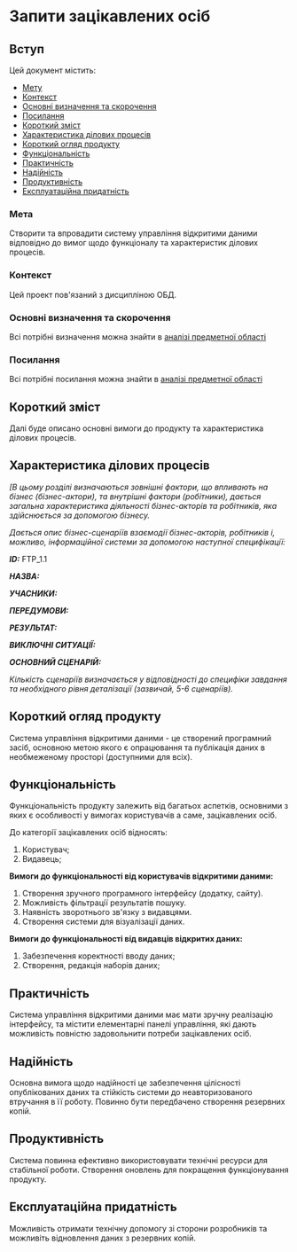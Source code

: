 # Запити зацікавлених осіб

## Вступ

 Цей документ містить:
 - [Мету](#Мета)
 - [Контекст](#Контекст)
 - [Основні визначення та скорочення](#Основні-визначення-та-скорочення)
 - [Посилання](#Посилання)
 - [Короткий зміст](#Короткий-зміст)
 - [Характеристика ділових процесів](#Характеристика-ділових-процесів)
 - [Короткий огляд продукту](#Короткий-огляд-продукту)
 - [Функціональність](#Функціональність)
 - [Практичність](#Практичність)
 - [Надійність](#Надійність)
 - [Продуктивність](#Продуктивність)
 - [Експлуатаційна придатність](#Експлуатаційна-придатність)

### Мета

Створити та впровадити систему управління відкритими даними відповідно до вимог щодо функціоналу та характеристик ділових процесів.

### Контекст

Цей проект пов'язаний з дисципліною ОБД.

### Основні визначення та скорочення

Всі потрібні визначення можна знайти в [аналізі предметної області](/requirements/state-of-the-art.html)

### Посилання

Всі потрібні посилання можна знайти в [аналізі предметної області](/requirements/state-of-the-art.html)

## Короткий зміст

Далі буде описано основні вимоги до продукту та характеристика ділових процесів.

## Характеристика ділових процесів

*[В цьому розділі визначаються зовнішні фактори, що впливають на бізнес (бізнес-актори),
та внутрішні фактори (робітники), дається загальна характеристика діяльності бізнес-акторів
та робітників, яка здійснюється за допомогою бізнесу.*

*Дається опис бізнес-сценаріїв взаємодії бізнес-акторів, робітників і, можливо, інформаційної системи за допомогою наступної специфікації:*

***ID:*** FTP_1.1

***НАЗВА:***

***УЧАСНИКИ:***

***ПЕРЕДУМОВИ:***

***РЕЗУЛЬТАТ:***

***ВИКЛЮЧНІ СИТУАЦІЇ:***

***ОСНОВНИЙ СЦЕНАРІЙ:***

*Кількість сценаріїв визначається у відповідності до специфіки завдання та необхідного
рівня деталізації (зазвичай, 5-6 сценаріїв).*

## Короткий огляд продукту

Система управління відкритими даними - це створений програмний засіб, основною метою якого є опрацювання та публікація даних в необмеженому просторі (доступними для всіх).

## Функціональність
Функціональність продукту залежить від багатьох аспетків, основними з яких є особливості у вимогах користувачів а саме, зацікавлених осіб.

До категорії зацікавлених осіб відносять:
1) Користувач;
2) Видавець;

**Вимоги до функціональності від користувачів відкритими даними:**

1) Створення зручного програмного інтерфейсу (додатку, сайту).
2) Можливість фільтрації результатів пошуку.
3) Наявність зворотнього зв'язку з видавцями.
4) Створення системи для візуалізації даних.

**Вимоги до функціональності від видавців відкритих даних:**

1) Забезпечення коректності вводу даних;
2) Створення, редакція наборів даних;

## Практичність

Система управління відкритими даними має мати зручну реалізацію інтерфейсу, та містити елементарні панелі управління, які дають можливість повністю задовольнити потреби зацікавлених осіб.

## Надійність

Основна вимога щодо надійності це забезпечення цілісності опублікованих даних та стійкість системи до неавторизованого втручання в її роботу. Повинно бути передбачено створення резервних копій.

## Продуктивність

Система повинна ефективно використовувати технічні ресурси для стабільної роботи. Створення оновлень для покращення функціонування продукту.

## Експлуатаційна придатність

Можливість отримати технічну допомогу зі сторони розробників та можливіть відновлення даних з резервних копій.
